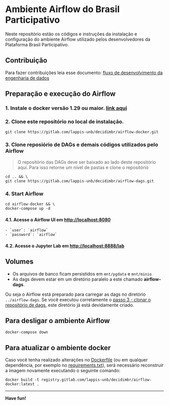 # Ambiente Airflow do Brasil Participativo

Neste repositório estão os códigos e instruções da instalação e configuração do ambiente Airflow utilizado pelos desenvolvedores da Plataforma Brasil Participativo.

## Contribuição

Para fazer contribuições leia esse documento: [fluxo de desenvolvimento da engenharia de dados](https://gitlab.com/lappis-unb/decidimbr/ecossistemasl/-/wikis/estrutura/Engenharia-de-Dados/Fluxo%20de%20Desenvolvimento)

## Preparação e execução do Airflow

### 1. Instale o docker versão 1.29 ou maior. [link aqui](https://docs.docker.com/desktop/)

### 2. Clone este repositório no local de instalação.

```shell
git clone https://gitlab.com/lappis-unb/decidimbr/airflow-docker.git
```

### 3. Clone reposiório de DAGs e demais códigos utilizados pelo Airflow

> O repositório das DAGs deve ser baixado ao lado deste repositório aqui. Para isso retorne um nível de pastas e clone o repositório

```shell
cd .. && \
git clone https://gitlab.com/lappis-unb/decidimbr/airflow-dags.git
```

### 4. Start Airflow

```shell
cd airflow-docker && \
docker-compose up -d
```

#### 4.1. Acesse o Airflow UI em [http://localhost:8080](http://localhost:8080)
    - `user`: `airflow`
    - `password`: `airflow`

#### 4.2. Acesse o Jupyter Lab em [http://localhost:8888/lab](http://localhost:8080)

## Volumes

* Os arquivos de banco ficam persistidos em `mnt/pgdata` e `mnt/minio`
* As dags devem estar em um diretório paralelo a este chamado **airflow-dags**.

Ou seja o Airflow está preparado para carregar as dags no diretório `../airflow-dags`. Se você executou corretamente o [passo 3 - clonar o repositório de dags](#3-clone-reposiório-de-dags-e-demais-códigos-utilizados-pelo-airflow), este diretório já está devidamente criado.

## Para desligar o ambiente Airflow

```shell
docker-compose down
```

## Para atualizar o ambiente docker

Caso você tenha realizado alterações no [Dockerfile](Dockerfile) (ou em qualquer
dependência, por exemplo no [requirements.txt](requirements.txt)), será necessário reconstruir a imagem novamente executando o seguinte comando:

```shell
docker build -t registry.gitlab.com/lappis-unb/decidimbr/airflow-docker:latest .
```

---
**Have fun!**
